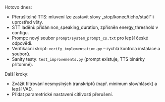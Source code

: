 Hotovo dnes:

- Přerušitelné TTS: mluvení lze zastavit slovy „stop/konec/ticho/stačí“ i uprostřed věty.
- STT ladění: přidán non_speaking_duration, zpřísněn energy_threshold v configu.
- Prompt: nový soubor `prompt/system_prompt_cs.txt` pro lepší české odpovědi.
- Verifikační skript: `verify_implementation.py` – rychlá kontrola instalace a souborů.
- Sanity testy: `test_improvements.py` (prompt existuje, TTS binárky přítomné).

Další kroky:
- Zvážit filtrování nesmyslných transkriptů (např. minimum slov/hlásek) a lepší VAD.
- Přidat parametrické nastavení citlivosti přerušení.

